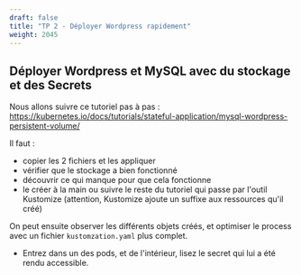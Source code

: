 ```yaml
---
draft: false
title: "TP 2 - Déployer Wordpress rapidement"
weight: 2045
---
```


## Déployer Wordpress et MySQL avec du stockage et des Secrets

Nous allons suivre ce tutoriel pas à pas : https://kubernetes.io/docs/tutorials/stateful-application/mysql-wordpress-persistent-volume/

Il faut :
- copier les 2 fichiers et les appliquer
- vérifier que le stockage a bien fonctionné
- découvrir ce qui manque pour que cela fonctionne
- le créer à la main ou suivre le reste du tutoriel qui passe par l'outil Kustomize (attention, Kustomize ajoute un suffixe aux ressources qu'il créé)
<!-- - ne pas oublier de relancer les déploiements qui sont restés bloqués à cause de la ressource manquante -->
<!-- generatorOptions:
 disableNameSuffixHash: true -->
On peut ensuite observer les différents objets créés, et optimiser le process avec un fichier `kustomzation.yaml` plus complet.

- Entrez dans un des pods, et de l'intérieur, lisez le secret qui lui a été rendu accessible.

<!-- - https://cloud.google.com/kubernetes-engine/docs/tutorials/persistent-disk/
- https://github.com/GoogleCloudPlatform/kubernetes-workshops/blob/master/state/local.md
- https://github.com/kubernetes/examples/blob/master/staging/persistent-volume-provisioning/README.md -->

<!-- TODO: add configmap for wordpress ou alors tp mysql avec configmaps -->
